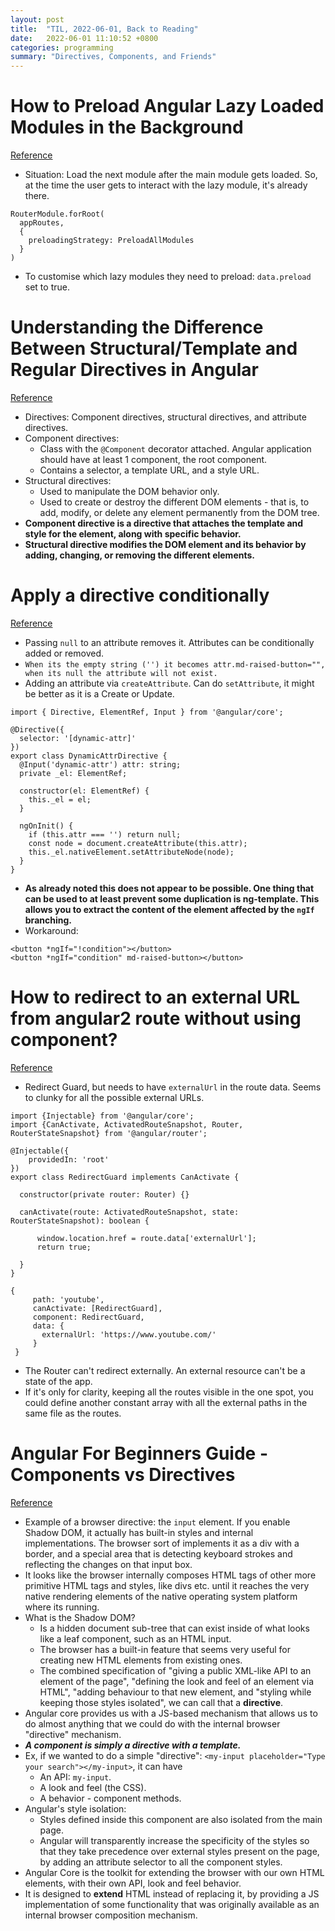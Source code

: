 ```yaml
---
layout: post
title:  "TIL, 2022-06-01, Back to Reading"
date:   2022-06-01 11:10:52 +0800
categories: programming
summary: "Directives, Components, and Friends"
---
```


# How to Preload Angular Lazy Loaded Modules in the Background
[Reference](https://sachilaranawaka.medium.com/how-to-preload-angular-lazy-loaded-modules-in-the-background-cdd309f2a897)

- Situation: Load the next module after the main module gets loaded. So, at the time the user gets to interact with the lazy module, it's already there.

```
RouterModule.forRoot(
  appRoutes,
  {
    preloadingStrategy: PreloadAllModules
  }
)
```

- To customise which lazy modules they need to preload: `data.preload` set to true.

# Understanding the Difference Between Structural/Template and Regular Directives in Angular
[Reference](https://www.pluralsight.com/guides/understanding-the-difference-between-structuraltemplate-and-regular-directives-in-angular)

- Directives: Component directives, structural directives, and attribute directives.
- Component directives:
  - Class with the `@Component` decorator attached. Angular application should have at least 1 component, the root component.
  - Contains a selector, a template URL, and a style URL.
- Structural directives:
  - Used to manipulate the DOM behavior only.
  - Used to create or destroy the different DOM elements - that is, to add, modify, or delete any element permanently from the DOM tree.
- **Component directive is a directive that attaches the template and style for the element, along with specific behavior.**
- **Structural directive modifies the DOM element and its behavior by adding, changing, or removing the different elements.**

# Apply a directive conditionally
[Reference](https://stackoverflow.com/questions/44597077/apply-a-directive-conditionally)

- Passing `null` to an attribute removes it. Attributes can be conditionally added or removed.
- `When its the empty string ('') it becomes attr.md-raised-button="", when its null the attribute will not exist.`
- Adding an attribute via `createAttribute`. Can do `setAttribute`, it might be better as it is a Create or Update.

```
import { Directive, ElementRef, Input } from '@angular/core';

@Directive({
  selector: '[dynamic-attr]'
})
export class DynamicAttrDirective {
  @Input('dynamic-attr') attr: string;
  private _el: ElementRef;

  constructor(el: ElementRef) {
    this._el = el;
  }

  ngOnInit() {
    if (this.attr === '') return null;
    const node = document.createAttribute(this.attr);
    this._el.nativeElement.setAttributeNode(node);
  }
}
```

- **As already noted this does not appear to be possible. One thing that can be used to at least prevent some duplication is ng-template. This allows you to extract the content of the element affected by the `ngIf` branching.**
- Workaround:

```
<button *ngIf="!condition"></button>
<button *ngIf="condition" md-raised-button></button>
```

# How to redirect to an external URL from angular2 route without using component?
[Reference](https://stackoverflow.com/questions/40150393/how-to-redirect-to-an-external-url-from-angular2-route-without-using-component)

- Redirect Guard, but needs to have `externalUrl` in the route data. Seems to clunky for all the possible external URLs.

```
import {Injectable} from '@angular/core';
import {CanActivate, ActivatedRouteSnapshot, Router, RouterStateSnapshot} from '@angular/router';

@Injectable({
    providedIn: 'root'
})
export class RedirectGuard implements CanActivate {

  constructor(private router: Router) {}

  canActivate(route: ActivatedRouteSnapshot, state: RouterStateSnapshot): boolean {

      window.location.href = route.data['externalUrl'];
      return true;

  }
}
```

```
{
     path: 'youtube',
     canActivate: [RedirectGuard],
     component: RedirectGuard,
     data: {
       externalUrl: 'https://www.youtube.com/'
     }
 }
```

- The Router can't redirect externally. An external resource can't be a state of the app.
- If it's only for clarity, keeping all the routes visible in the one spot, you could define another constant array with all the external paths in the same file as the routes.

# Angular For Beginners Guide - Components vs Directives
[Reference](https://blog.angular-university.io/angular-components-and-directives-for-beginners/)

- Example of a browser directive: the `input` element. If you enable Shadow DOM, it actually has built-in styles and internal implementations. The browser sort of implements it as a div with a border, and a special area that is detecting keyboard strokes and reflecting the changes on that input box.
- It looks like the browser internally composes HTML tags of other more primitive HTML tags and styles, like divs etc. until it reaches the very native rendering elements of the native operating system platform where its running.
- What is the Shadow DOM?
  - Is a hidden document sub-tree that can exist inside of what looks like a leaf component, such as an HTML input.
  - The browser has a built-in feature that seems very useful for creating new HTML elements from existing ones.
  - The combined specification of "giving a public XML-like API to an element of the page", "defining the look and feel of an element via HTML", "adding behaviour to that new element, and "styling while keeping those styles isolated", we can call that a **directive**.
- Angular core provides us with a JS-based mechanism that allows us to do almost anything that we could do with the internal browser "directive" mechanism.
- ***A component is simply a directive with a template.***
- Ex, if we wanted to do a simple "directive": `<my-input placeholder="Type your search"></my-input>`, it can have
  - An API: `my-input`.
  - A look and feel (the CSS).
  - A behavior - component methods.
- Angular's style isolation:
  - Styles defined inside this component are also isolated from the main page.
  - Angular will transparently increase the specificity of the styles so that they take precedence over external styles present on the page, by adding an attribute selector to all the component styles.
- Angular Core is the toolkit for extending the browser with our own HTML elements, with their own API, look and feel behavior.
- It is designed to **extend** HTML instead of replacing it, by providing a JS implementation of some functionality that was originally available as an internal browser composition mechanism.
